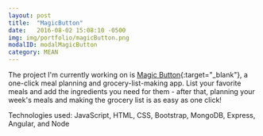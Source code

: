 ```yaml
---
layout: post
title:  "MagicButton"
date:   2016-08-02 15:08:10 -0500
img: img/portfolio/magicButton.png
modalID: modalMagicButton
category: MEAN
---
```


The project I'm currently working on is [Magic Button][link]{:target="_blank"}, a one-click meal planning and grocery-list-making app.  List your favorite meals and add the ingredients you need for them - after that, planning your week's meals and making the grocery list is as easy as one click!

Technologies used: JavaScript, HTML, CSS, Bootstrap, MongoDB, Express, Angular, and Node

[link]: https://github.com/dropTheNon/magicButton